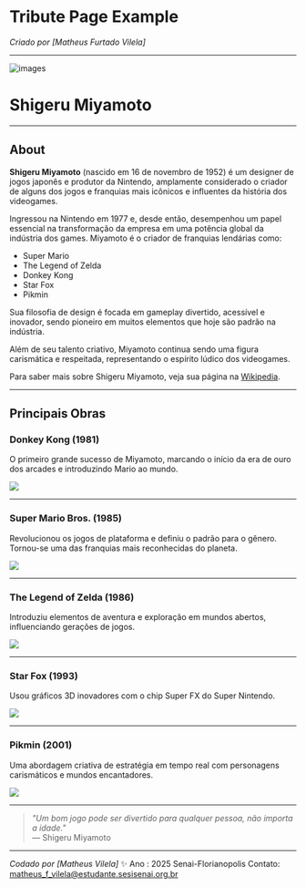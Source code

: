 # Tribute Page Example

_Criado por [Matheus Furtado Vilela]_

---

![images](![Shige](https://github.com/user-attachments/assets/c05cb6e0-5901-434a-865b-bb9453808130)
)

# Shigeru Miyamoto

---

## About

**Shigeru Miyamoto** (nascido em 16 de novembro de 1952) é um designer de jogos japonês e produtor da Nintendo, amplamente considerado o criador de alguns dos jogos e franquias mais icônicos e influentes da história dos videogames.

Ingressou na Nintendo em 1977 e, desde então, desempenhou um papel essencial na transformação da empresa em uma potência global da indústria dos games. Miyamoto é o criador de franquias lendárias como:

- Super Mario
- The Legend of Zelda
- Donkey Kong
- Star Fox
- Pikmin

Sua filosofia de design é focada em gameplay divertido, acessível e inovador, sendo pioneiro em muitos elementos que hoje são padrão na indústria.

Além de seu talento criativo, Miyamoto continua sendo uma figura carismática e respeitada, representando o espírito lúdico dos videogames.

Para saber mais sobre Shigeru Miyamoto, veja sua página na [Wikipedia](https://pt.wikipedia.org/wiki/Shigeru_Miyamoto).

---

## Principais Obras

### Donkey Kong (1981)

O primeiro grande sucesso de Miyamoto, marcando o início da era de ouro dos arcades e introduzindo Mario ao mundo.

![](img/maxresdefault.jpg)

---


### Super Mario Bros. (1985)

Revolucionou os jogos de plataforma e definiu o padrão para o gênero. Tornou-se uma das franquias mais reconhecidas do planeta.

![](img/Super_Mario_Bros._box.png)

---

### The Legend of Zelda (1986)

Introduziu elementos de aventura e exploração em mundos abertos, influenciando gerações de jogos.

![](img/capa_analisetocarina.jpg)

---


### Star Fox (1993)

Usou gráficos 3D inovadores com o chip Super FX do Super Nintendo.

![](img/Star_Fox_SNES.jpg)

---


### Pikmin (2001)

Uma abordagem criativa de estratégia em tempo real com personagens carismáticos e mundos encantadores.

![](img/images.jpg)

---

> _"Um bom jogo pode ser divertido para qualquer pessoa, não importa a idade."_  
> — Shigeru Miyamoto

---

_Codado por [Matheus Vilela]_ ✨
  Ano : 2025
  Senai-Florianopolis
  Contato: matheus_f_vilela@estudante.sesisenai.org.br

